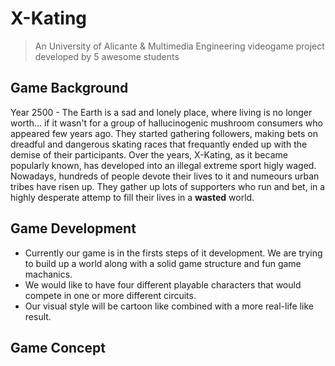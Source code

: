 # X-Kating
> An University of Alicante & Multimedia Engineering videogame project developed by 5 awesome students

## Game Background
Year 2500 - The Earth is a sad and lonely place, where living is no longer worth... if it wasn't for a group of hallucinogenic mushroom consumers who appeared few years ago. They started gathering followers, making bets on dreadful and dangerous skating races that frequantly ended up with the demise of their participants. Over the years, X-Kating, as it became popularly known, has developed into an illegal extreme sport higly waged. Nowadays, hundreds of people devote their lives to it and numeours urban tribes have risen up. They gather up lots of supporters who run and bet, in a highly desperate attemp to fill their lives in a **wasted** world.

## Game Development
- Currently our game is in the firsts steps of it development. We are trying to build up a world along with a solid game structure and fun game machanics.
- We would like to have four different playable characters that would compete in one or more different circuits.
- Our visual style will be cartoon like combined with a more real-life like result.

## Game Concept


